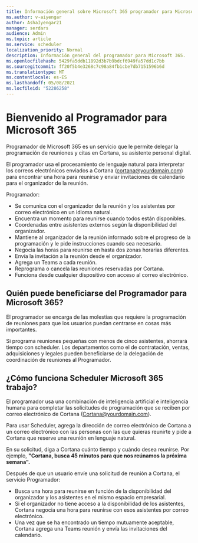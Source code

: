 ```yaml
---
title: Información general sobre Microsoft 365 programador para Microsoft 365 datos
ms.author: v-aiyengar
author: AshaIyengar21
manager: serdars
audience: Admin
ms.topic: article
ms.service: scheduler
localization_priority: Normal
description: Información general del programador para Microsoft 365.
ms.openlocfilehash: 5429fa5ddb11892d3b7b9bdcf6949fa57dd1c7bb
ms.sourcegitcommit: ff20f5b4e3268c7c98a84fb1cbe7db7151596b6d
ms.translationtype: MT
ms.contentlocale: es-ES
ms.lasthandoff: 05/08/2021
ms.locfileid: "52286258"
---
```

# <a name="welcome-to-scheduler-for-microsoft-365"></a>Bienvenido al Programador para Microsoft 365

Programador de Microsoft 365 es un servicio que le permite delegar la programación de reuniones y citas en Cortana, su asistente personal digital. 

El programador usa el procesamiento de lenguaje natural para interpretar los correos electrónicos enviados a Cortana (cortana@yourdomain.com) para encontrar una hora para reunirse y enviar invitaciones de calendario para el organizador de la reunión.   

Programador: 

- Se comunica con el organizador de la reunión y los asistentes por correo electrónico en un idioma natural.
- Encuentra un momento para reunirse cuando todos están disponibles.
- Coordenadas entre asistentes externos según la disponibilidad del organizador.
- Mantiene al organizador de la reunión informado sobre el progreso de la programación y le pide instrucciones cuando sea necesario.
- Negocia las horas para reunirse en hasta dos zonas horarias diferentes.
- Envía la invitación a la reunión desde el organizador.
- Agrega un Teams a cada reunión.
- Reprograma o cancela las reuniones reservadas por Cortana.
- Funciona desde cualquier dispositivo con acceso al correo electrónico.

## <a name="who-can-benefit-from-scheduler-for-microsoft-365"></a>Quién puede beneficiarse del Programador para Microsoft 365?

El programador se encarga de las molestias que requiere la programación de reuniones para que los usuarios puedan centrarse en cosas más importantes. 

Si programa reuniones pequeñas con menos de cinco asistentes, ahorrará tiempo con scheduler.  Los departamentos como el de contratación, ventas, adquisiciones y legales pueden beneficiarse de la delegación de coordinación de reuniones al Programador.

## <a name="how-does-scheduler-for-microsoft-365-work"></a>¿Cómo funciona Scheduler Microsoft 365 trabajo?

El programador usa una combinación de inteligencia artificial e inteligencia humana para completar las solicitudes de programación que se reciben por correo electrónico de Cortana (Cortana@yourdomain.com).  

Para usar Scheduler, agrega la dirección de correo electrónico de Cortana a un correo electrónico con las personas con las que quieras reunirte y pide a Cortana que reserve una reunión en lenguaje natural. 

En su solicitud, diga a Cortana cuánto tiempo y cuándo desea reunirse. Por ejemplo, **"Cortana, busca 45 minutos para que nos reúnamos la próxima semana".**

Después de que un usuario envíe una solicitud de reunión a Cortana, el servicio Programador: 

- Busca una hora para reunirse en función de la disponibilidad del organizador y los asistentes en el mismo espacio empresarial.
- Si el organizador no tiene acceso a la disponibilidad de los asistentes, Cortana negocia una hora para reunirse con esos asistentes por correo electrónico. 
- Una vez que se ha encontrado un tiempo mutuamente aceptable, Cortana agrega una Teams reunión y envía las invitaciones del calendario. 
